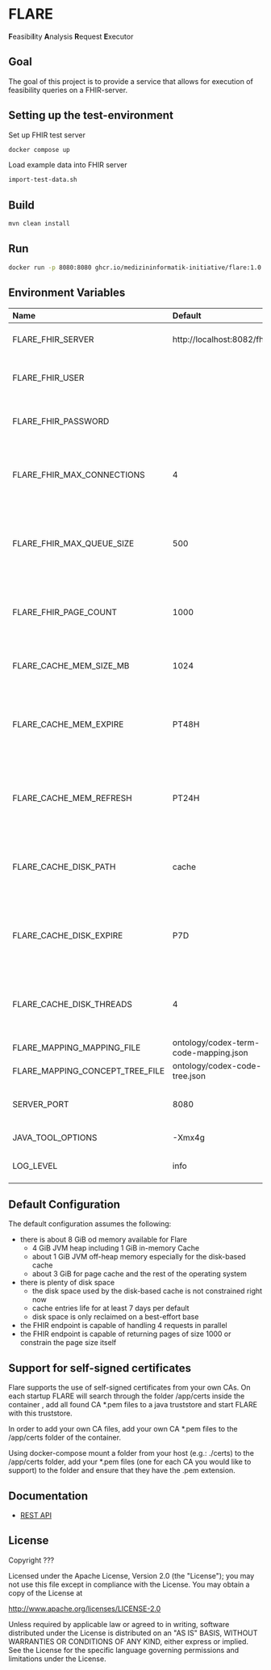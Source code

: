 # FLARE

**F**easibi**l**ity **A**nalysis **R**equest **E**xecutor

## Goal

The goal of this project is to provide a service that allows for execution of feasibility queries on a FHIR-server.

## Setting up the test-environment

Set up FHIR test server

```sh 
docker compose up
```

Load example data into FHIR server

```sh 
import-test-data.sh
```

## Build

```sh
mvn clean install
```

## Run

```sh
docker run -p 8080:8080 ghcr.io/medizininformatik-initiative/flare:1.0
```

## Environment Variables

| Name                            | Default                               | Description                                                                                      |
|:--------------------------------|:--------------------------------------|:-------------------------------------------------------------------------------------------------|
| FLARE_FHIR_SERVER               | http://localhost:8082/fhir            | The base URL of the FHIR server to use.                                                          |
| FLARE_FHIR_USER                 |                                       | The username to use for HTTP Basic Authentication.                                               |
| FLARE_FHIR_PASSWORD             |                                       | The password to use for HTTP Basic Authentication.                                               |
| FLARE_FHIR_MAX_CONNECTIONS      | 4                                     | The maximum number of connections Flare opens towards the FHIR server.                           |
| FLARE_FHIR_MAX_QUEUE_SIZE       | 500                                   | The maximum number FHIR server requests Flare queues before returning an error.                  |
| FLARE_FHIR_PAGE_COUNT           | 1000                                  | The number of resources per page to request from the FHIR server.                                |
| FLARE_CACHE_MEM_SIZE_MB         | 1024                                  | The size of the in-memory cache in mebibytes.                                                    |
| FLARE_CACHE_MEM_EXPIRE          | PT48H                                 | The duration after which in-memory cache entries should expire in [ISO 8601 durations][1].       |
| FLARE_CACHE_MEM_REFRESH         | PT24H                                 | The duration after which in-memory cache entries should be refreshed in [ISO 8601 durations][1]. |
| FLARE_CACHE_DISK_PATH           | cache                                 | The name of the directory in which the on-disk cache should be written.                          |
| FLARE_CACHE_DISK_EXPIRE         | P7D                                   | The duration after which on-disk cache entries should expire in [ISO 8601 durations][1].         |
| FLARE_CACHE_DISK_THREADS        | 4                                     | The number of threads the disk cache should use for reading and writing entries.                 |
| FLARE_MAPPING_MAPPING_FILE      | ontology/codex-term-code-mapping.json | The mappings to use.                                                                             |
| FLARE_MAPPING_CONCEPT_TREE_FILE | ontology/codex-code-tree.json         | The code tree to use.                                                                            |
| SERVER_PORT                     | 8080                                  | The port at which Flare provides its REST API.                                                   |
| JAVA_TOOL_OPTIONS               | -Xmx4g                                | JVM options \(Docker only\)                                                                      |
| LOG_LEVEL                       | info                                  | one of trace, debug, info, warn or error                                                         |

## Default Configuration

The default configuration assumes the following:

* there is about 8 GiB od memory available for Flare 
  * 4 GiB JVM heap including 1 GiB in-memory Cache
  * about 1 GiB JVM off-heap memory especially for the disk-based cache
  * about 3 GiB for page cache and the rest of the operating system
* there is plenty of disk space
  * the disk space used by the disk-based cache is not constrained right now
  * cache entries life for at least 7 days per default
  * disk space is only reclaimed on a best-effort base
* the FHIR endpoint is capable of handling 4 requests in parallel
* the FHIR endpoint is capable of returning pages of size 1000 or constrain the page size itself

## Support for self-signed certificates

Flare supports the use of self-signed certificates from your own CAs.
On each startup FLARE will search through the folder /app/certs inside the container 
, add all found CA *.pem files to a java truststore and start FLARE with this truststore.

In order to add your own CA files, add your own CA *.pem files to the /app/certs folder of the container.

Using docker-compose mount a folder from your host (e.g.: ./certs) to the /app/certs folder,
 add your *.pem files (one for each CA you would like to support) to the folder and ensure that they
have the .pem extension.

## Documentation

* [REST API](docs/api.md)

## License

Copyright ???

Licensed under the Apache License, Version 2.0 (the "License"); you may not use this file except in compliance with the License. You may obtain a copy of the License at

http://www.apache.org/licenses/LICENSE-2.0

Unless required by applicable law or agreed to in writing, software distributed under the License is distributed on an "AS IS" BASIS, WITHOUT WARRANTIES OR CONDITIONS OF ANY KIND, either express or implied. See the License for the specific language governing permissions and limitations under the License.

[1]: <https://en.wikipedia.org/wiki/ISO_8601>
